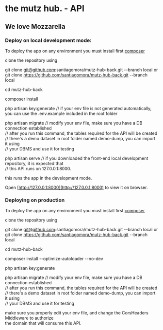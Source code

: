#    the mutz hub. - API
##   We love Mozzarella
###  Deploy on local development mode:

To deploy the app on any environment you must install first [composer](https://getcomposer.org/download/)

clone the repository using 

git clone git@github.com:santiagomora/mutz-hub-back.git --branch local or <br/>
git clone https://github.com/santiagomora/mutz-hub-back.git --branch local

cd mutz-hub-back

composer install

php artisan key:generate // if your env file is not generated automatically, you can use the .env.example included in the root folder

php artisan migrate // modify your env file, make sure you have a DB connection established <br/>
                    // after you run this command, the tables required for the API will be created <br/>
                    // there's a demo dataset in root folder named demo-dump, you can import it using <br/>
                    // your DBMS and use it for testing

php artisan serve   // if you downloaded the front-end local development repository, it is expected that <br/> 
                    // this API runs on 127.0.0.1:8000.
                    
this runs the app in the development mode.

Open [http://127.0.0.1:8000](http://127.0.0.1:8000) to view it on browser.

### Deploying on production
To deploy the app on any environment you must install first [composer](https://getcomposer.org/download/)

clone the repository using 

git clone git@github.com:santiagomora/mutz-hub-back.git --branch local or <br/>
git clone https://github.com/santiagomora/mutz-hub-back.git --branch local

cd mutz-hub-back

composer install --optimize-autoloader --no-dev

php artisan key:generate

php artisan migrate // modify your env file, make sure you have a DB connection established <br/>
                    // after you run this command, the tables required for the API will be created <br/>
                    // there's a demo dataset in root folder named demo-dump, you can import it using <br/>
                    // your DBMS and use it for testing

make sure you properly edit your env file, and change the CorsHeaders Middleware to authorize<br/>
the domain that will consume this API.
